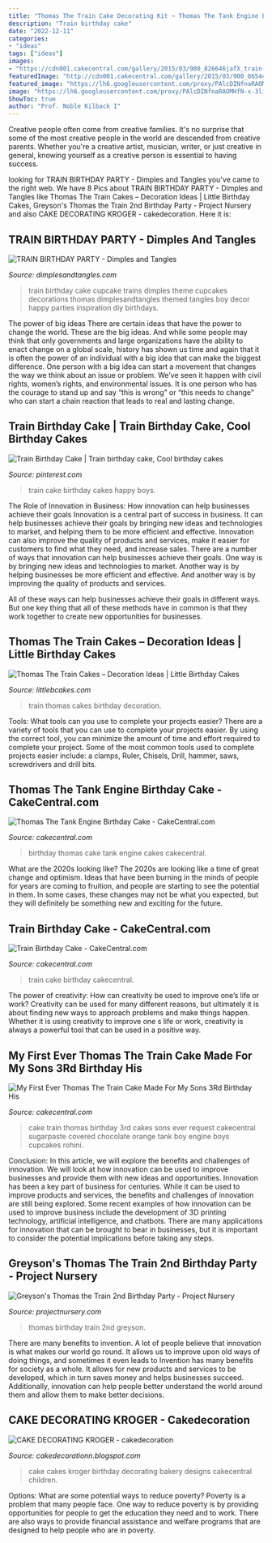 ```yaml
---
title: "Thomas The Train Cake Decorating Kit ~ Thomas The Tank Engine Birthday Cake"
description: "Train birthday cake"
date: "2022-12-11"
categories:
- "ideas"
tags: ["ideas"]
images:
- "https://cdn001.cakecentral.com/gallery/2015/03/900_826646jafX_train-birthday-cake.jpg"
featuredImage: "http://cdn001.cakecentral.com/gallery/2015/03/900_8654461HBQ_thomas-the-tank-engine-birthday-cake.jpg"
featured_image: "https://lh6.googleusercontent.com/proxy/PAlcDINfnaRAOMHfN-x-3liariThijag9wu2_tlJ8hZX6as75QoLHdUSGc5SdK242UGYtmA_aZ0mTqikrQevI4_NkH6zukUTYOoTQM_6WAZHg0LbQvhGbZCSDkKW5MVbbDK9biXvU6A=s0-d"
image: "https://lh6.googleusercontent.com/proxy/PAlcDINfnaRAOMHfN-x-3liariThijag9wu2_tlJ8hZX6as75QoLHdUSGc5SdK242UGYtmA_aZ0mTqikrQevI4_NkH6zukUTYOoTQM_6WAZHg0LbQvhGbZCSDkKW5MVbbDK9biXvU6A=s0-d"
ShowToc: true
author: "Prof. Noble Kilback I"
---
```



Creative people often come from creative families. It's no surprise that some of the most creative people in the world are descended from creative parents. Whether you're a creative artist, musician, writer, or just creative in general, knowing yourself as a creative person is essential to having success.

	

		
looking for TRAIN BIRTHDAY PARTY - Dimples and Tangles you've came to the right web. We have 8 Pics about TRAIN BIRTHDAY PARTY - Dimples and Tangles like Thomas The Train Cakes – Decoration Ideas | Little Birthday Cakes, Greyson&#039;s Thomas the Train 2nd Birthday Party - Project Nursery and also CAKE DECORATING KROGER - cakedecoration. Here it is:
		
    
## TRAIN BIRTHDAY PARTY - Dimples And Tangles

<img loading=lazy src="https://4.bp.blogspot.com/-JPj0dqx_zyg/VLdEWqwKENI/AAAAAAAAQRI/-7Huru1lvHc/s1600/train%2Bbirthday%2B2.jpg" onerror="this.onerror=null;this.src='https://tse1.mm.bing.net/th?id=OIP.7C-yaG3EJHN2YNvT67XPdAHaLH&amp;pid=15.1';" alt="TRAIN BIRTHDAY PARTY - Dimples and Tangles">

_Source: dimplesandtangles.com_

>train birthday cake cupcake trains dimples theme cupcakes decorations thomas dimplesandtangles themed tangles boy decor happy parties inspiration diy birthdays. 

	

The power of big ideas
There are certain ideas that have the power to change the world. These are the big ideas. And while some people may think that only governments and large organizations have the ability to enact change on a global scale, history has shown us time and again that it is often the power of an individual with a big idea that can make the biggest difference.
One person with a big idea can start a movement that changes the way we think about an issue or problem. We’ve seen it happen with civil rights, women’s rights, and environmental issues. It is one person who has the courage to stand up and say “this is wrong” or “this needs to change” who can start a chain reaction that leads to real and lasting change.

    
## Train Birthday Cake | Train Birthday Cake, Cool Birthday Cakes

<img loading=lazy src="https://i.pinimg.com/originals/ef/12/84/ef1284d575ca6ce0d6cf1a60a9f90c6e.jpg" onerror="this.onerror=null;this.src='https://tse1.mm.bing.net/th?id=OIP.qeLQKuq6tzyq5gVKLzMVcgHaJ4&amp;pid=15.1';" alt="Train Birthday Cake | Train birthday cake, Cool birthday cakes">

_Source: pinterest.com_

>train cake birthday cakes happy boys. 

	

The Role of Innovation in Business: How innovation can help businesses achieve their goals
Innovation is a central part of success in business. It can help businesses achieve their goals by bringing new ideas and technologies to market, and helping them to be more efficient and effective. Innovation can also improve the quality of products and services, make it easier for customers to find what they need, and increase sales.
There are a number of ways that innovation can help businesses achieve their goals. One way is by bringing new ideas and technologies to market. Another way is by helping businesses be more efficient and effective. And another way is by improving the quality of products and services.

All of these ways can help businesses achieve their goals in different ways. But one key thing that all of these methods have in common is that they work together to create new opportunities for businesses.

    
## Thomas The Train Cakes – Decoration Ideas | Little Birthday Cakes

<img loading=lazy src="http://www.littlebcakes.com/wp-content/uploads/2014/02/Thomas-The-Train-Cakes-Pictures.jpg" onerror="this.onerror=null;this.src='https://tse4.mm.bing.net/th?id=OIP.BVabCU_RL86fmIwXm3GLJgHaGs&amp;pid=15.1';" alt="Thomas The Train Cakes – Decoration Ideas | Little Birthday Cakes">

_Source: littlebcakes.com_

>train thomas cakes birthday decoration. 

	

Tools: What tools can you use to complete your projects easier?
There are a variety of tools that you can use to complete your projects easier. By using the correct tool, you can minimize the amount of time and effort required to complete your project. Some of the most common tools used to complete projects easier include: a clamps, Ruler, Chisels, Drill, hammer, saws, screwdrivers and drill bits.

    
## Thomas The Tank Engine Birthday Cake - CakeCentral.com

<img loading=lazy src="http://cdn001.cakecentral.com/gallery/2015/03/900_8654461HBQ_thomas-the-tank-engine-birthday-cake.jpg" onerror="this.onerror=null;this.src='https://tse1.mm.bing.net/th?id=OIP.d5xXyl3OVIfoIBX1M3dEvAHaLL&amp;pid=15.1';" alt="Thomas The Tank Engine Birthday Cake - CakeCentral.com">

_Source: cakecentral.com_

>birthday thomas cake tank engine cakes cakecentral. 

	

What are the 2020s looking like?
The 2020s are looking like a time of great change and optimism. Ideas that have been burning in the minds of people for years are coming to fruition, and people are starting to see the potential in them. In some cases, these changes may not be what you expected, but they will definitely be something new and exciting for the future.

    
## Train Birthday Cake - CakeCentral.com

<img loading=lazy src="https://cdn001.cakecentral.com/gallery/2015/03/900_826646jafX_train-birthday-cake.jpg" onerror="this.onerror=null;this.src='https://tse4.mm.bing.net/th?id=OIP.3IpQWZ9sKyV6iIuhtnSe0gHaJ4&amp;pid=15.1';" alt="Train Birthday Cake - CakeCentral.com">

_Source: cakecentral.com_

>train cake birthday cakecentral. 

	

The power of creativity: How can creativity be used to improve one’s life or work?
Creativity can be used for many different reasons, but ultimately it is about finding new ways to approach problems and make things happen. Whether it is using creativity to improve one s life or work, creativity is always a powerful tool that can be used in a positive way.

    
## My First Ever Thomas The Train Cake Made For My Sons 3Rd Birthday His

<img loading=lazy src="https://cdn001.cakecentral.com/gallery/2015/03/900_913874sEqK_my-first-ever-thomas-the-train-cake-made-for-my-sons-3rd-birthday-his-request-was-for-a-chocolate-cake-covered-in-orange-sugarpaste-with-t.jpg" onerror="this.onerror=null;this.src='https://tse4.mm.bing.net/th?id=OIP.FN67GkpUr4fzjyN8c8QYFQHaH4&amp;pid=15.1';" alt="My First Ever Thomas The Train Cake Made For My Sons 3Rd Birthday His">

_Source: cakecentral.com_

>cake train thomas birthday 3rd cakes sons ever request cakecentral sugarpaste covered chocolate orange tank boy engine boys cupcakes rohini. 

	

Conclusion: In this article, we will explore the benefits and challenges of innovation. We will look at how innovation can be used to improve businesses and provide them with new ideas and opportunities.
Innovation has been a key part of business for centuries. While it can be used to improve products and services, the benefits and challenges of innovation are still being explored. Some recent examples of how innovation can be used to improve business include the development of 3D printing technology, artificial intelligence, and chatbots. There are many applications for innovation that can be brought to bear in businesses, but it is important to consider the potential implications before taking any steps.

    
## Greyson&#039;s Thomas The Train 2nd Birthday Party - Project Nursery

<img loading=lazy src="https://projectnursery.com/wp-content/uploads/2013/12/IMG_6554-768x1024.jpg" onerror="this.onerror=null;this.src='https://tse1.mm.bing.net/th?id=OIP.4WTefy75bebWqke453a1uAHaJ4&amp;pid=15.1';" alt="Greyson&#039;s Thomas the Train 2nd Birthday Party - Project Nursery">

_Source: projectnursery.com_

>thomas birthday train 2nd greyson. 

	

There are many benefits to invention. A lot of people believe that innovation is what makes our world go round. It allows us to improve upon old ways of doing things, and sometimes it even leads to
Invention has many benefits for society as a whole. It allows for new products and services to be developed, which in turn saves money and helps businesses succeed. Additionally, innovation can help people better understand the world around them and allow them to make better decisions.

    
## CAKE DECORATING KROGER - Cakedecoration

<img loading=lazy src="https://lh6.googleusercontent.com/proxy/PAlcDINfnaRAOMHfN-x-3liariThijag9wu2_tlJ8hZX6as75QoLHdUSGc5SdK242UGYtmA_aZ0mTqikrQevI4_NkH6zukUTYOoTQM_6WAZHg0LbQvhGbZCSDkKW5MVbbDK9biXvU6A=s0-d" onerror="this.onerror=null;this.src='https://tse1.mm.bing.net/th?id=OIP.pKYhCYFQyo6IZTneqOIwaAHaL3&amp;pid=15.1';" alt="CAKE DECORATING KROGER - cakedecoration">

_Source: cakedecorationn.blogspot.com_

>cake cakes kroger birthday decorating bakery designs cakecentral children. 

	

Options: What are some potential ways to reduce poverty?
Poverty is a problem that many people face. One way to reduce poverty is by providing opportunities for people to get the education they need and to work. There are also ways to provide financial assistance and welfare programs that are designed to help people who are in poverty.

